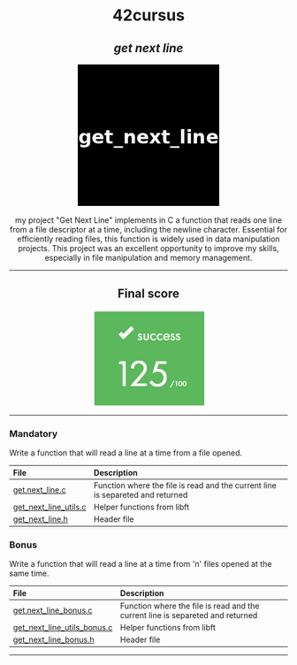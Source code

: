 <h1 align=center>
	<b>42cursus</b>
</h1>

<div align=center>
	<h2>
		<i>get next line</i>
	</h2>
	<img src="get_next_line_image.png" alt=get next line badge/>
	<p align=center>
    		my project "Get Next Line" implements in C a function that reads one line from a file descriptor at a time, including the newline character. Essential for efficiently reading files, this function is widely used in data manipulation projects.
        This project was an excellent opportunity to improve my skills, especially in file manipulation and memory management.
	</p>
</div>

---

<div align=center>
	<h2>
		Final score
	</h2>
	<img src="transferir.png" alt=get next line grade/>
</div>

---

<h3 align=left>
    Mandatory
</h3>
<p>
    Write a function that will read a line at a time from a file opened.
</p>

| File | Description |
| :--- | :--- |
| [get.next_line.c]() | Function where the file is read and the current line is separeted and returned |
| [get_next_line_utils.c]() | Helper functions from libft |
| [get_next_line.h]() | Header file |

<h3 align=left>
    Bonus
</h3>
<p>
    Write a function that will read a line at a time from 'n' files opened at the same time.
</p>

| File | Description |
| :--- | :--- |
| [get.next_line_bonus.c]() | Function where the file is read and the current line is separeted and returned |
| [get_next_line_utils_bonus.c]() | Helper functions from libft |
| [get_next_line_bonus.h]() | Header file |

---
